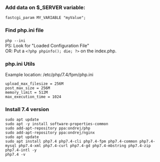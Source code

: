 ### Add data on $_SERVER variable:
`fastcgi_param MY_VARIABLE "myValue";`  

### Find php.ini file
`php --ini`  
PS: Look for "Loaded Configuration File"  
OR: Put a `<?php phpinfo(); die; ?>` on the index.php.  

### php.ini Utils
Example location: /etc/php/7.4/fpm/php.ini
```
upload_max_filesize = 256M
post_max_size = 256M
memory_limit = 512M
max_execution_time = 1024
```

### Install 7.4 version
```
sudo apt update
sudo apt -y install software-properties-common
sudo add-apt-repository ppa:ondrej/php
sudo add-apt-repository ppa:ondrej/nginx
sudo apt update
sudo apt install php7.4 php7.4-cli php7.4-fpm php7.4-common php7.4-mysql php7.4-xml php7.4-curl php7.4-gd php7.4-mbstring php7.4-zip php7.4-intl -y
php7.4 -v
```
